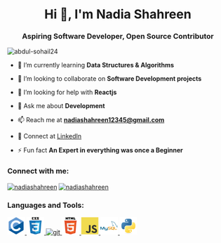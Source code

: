 <h1 align="center">Hi 👋, I'm Nadia Shahreen</h1>
<h3 align="center">Aspiring Software Developer, Open Source Contributor</h3>

<p align="left"> <img src="https://komarev.com/ghpvc/?username=abdul-sohail24&label=Profile%20views&color=0e75b6&style=flat" alt="abdul-sohail24" /> </p>

- 🌱 I’m currently learning **Data Structures & Algorithms**

- 👯 I’m looking to collaborate on **Software Development projects**

- 🤝 I’m looking for help with **Reactjs**

- 💬 Ask me about **Development**

- 📫 Reach me at **nadiashahreen12345@gmail.com**

- 📄 Connect at [LinkedIn](https://www.linkedin.com/in/nadiashahreen)

- ⚡ Fun fact **An Expert in everything was once a Beginner**

<h3 align="left">Connect with me:</h3>
<p align="left">

<a href="https://linkedin.com/in/nadiashahreen" target="blank"><img align="center" src="https://raw.githubusercontent.com/rahuldkjain/github-profile-readme-generator/master/src/images/icons/Social/linked-in-alt.svg" alt="nadiashahreen" height="30" width="40" /></a>
<a href="https://www.leetcode.com/nshahreen9/" target="blank"><img align="center" src="https://cdn.jsdelivr.net/npm/simple-icons@3.1.0/icons/leetcode.svg" alt="nadiashahreen" height="30" width="40" /></a>
</p>

<h3 align="left">Languages and Tools:</h3>
<p align="left"> <a href="https://www.cprogramming.com/" target="_blank"> <img src="https://raw.githubusercontent.com/devicons/devicon/master/icons/c/c-original.svg" alt="c" width="40" height="40"/> </a> <a href="https://www.w3schools.com/css/" target="_blank"> <img src="https://raw.githubusercontent.com/devicons/devicon/master/icons/css3/css3-original-wordmark.svg" alt="css3" width="40" height="40"/> </a> <a href="https://git-scm.com/" target="_blank"> <img src="https://www.vectorlogo.zone/logos/git-scm/git-scm-icon.svg" alt="git" width="40" height="40"/> </a> <a href="https://www.w3.org/html/" target="_blank"> <img src="https://raw.githubusercontent.com/devicons/devicon/master/icons/html5/html5-original-wordmark.svg" alt="html5" width="40" height="40"/> </a> <a href="https://developer.mozilla.org/en-US/docs/Web/JavaScript" target="_blank"> <img src="https://raw.githubusercontent.com/devicons/devicon/master/icons/javascript/javascript-original.svg" alt="javascript" width="40" height="40"/> </a> <a href="https://www.mysql.com/" target="_blank"> <img src="https://raw.githubusercontent.com/devicons/devicon/master/icons/mysql/mysql-original-wordmark.svg" alt="mysql" width="40" height="40"/> </a> <a href="https://www.python.org" target="_blank"> <img src="https://raw.githubusercontent.com/devicons/devicon/master/icons/python/python-original.svg" alt="python" width="40" height="40"/> </a>

<br>


<!---
nadiashahreen0902/nadiashahreen0902 is a ✨ special ✨ repository because its `README.md` (this file) appears on your GitHub profile.
You can click the Preview link to take a look at your changes.
--->
